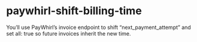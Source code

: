 # paywhirl-shift-billing-time
You’ll use PayWhirl’s invoice endpoint to shift “next_payment_attempt” and set all: true so future invoices inherit the new time.
